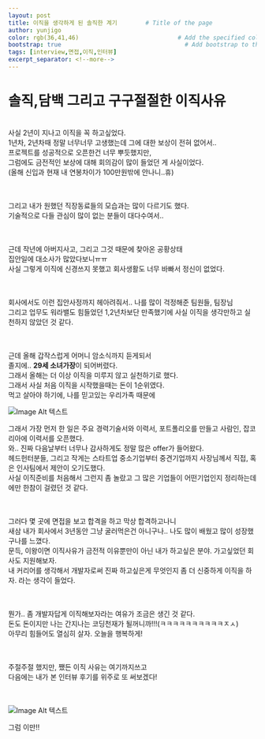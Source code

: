 ```yaml
---
layout: post
title: 이직을 생각하게 된 솔직한 계기        # Title of the page
author: yunjigo                   
color: rgb(36,41,46)                            # Add the specified color as feature image, and change link colors in post
bootstrap: true                                   # Add bootstrap to the page
tags: [interview,면접,이직,인터뷰]
excerpt_separator: <!--more-->
---
```


# 솔직,담백 그리고 구구절절한 이직사유

<br>
사실 2년이 지나고 이직을 꼭 하고싶었다. <br> <!--more-->
1년차, 2년차때 정말 너무너무 고생했는데 그에 대한 보상이 전혀 없어서..<br>
프로젝트를 성공적으로 오픈한건 너무 뿌듯했지만,<br>
그럼에도 금전적인 보상에 대해 회의감이 많이 들었던 게 사실이었다.<br>
(올해 신입과 현재 내 연봉차이가 100만원밖에 안나니..휴)<br><br><br>





그리고 내가 원했던 직장동료들의 모습과는 많이 다르기도 했다.<br>
기술적으로 다들 관심이 많이 없는 분들이 대다수여서..<br><br><br>




근데 작년에 아버지사고, 그리고 그것 때문에 찾아온 공황상태<br>
집안일에 대소사가 많았다보니ㅠㅠ<br>
사실 그렇게 이직에 신경쓰지 못했고 회사생활도 너무 바빠서 정신이 없었다.<br><br><br>

회사에서도 이런 집안사정까지 헤아려줘서.. 나를 많이 걱정해준 팀원들, 팀장님<br>
그리고 업무도 워라밸도 힘들었던 1,2년차보단 만족했기에 사실 이직을 생각만하고 실천하지 않았던 것 같다.<br><br><br>


근데 올해 갑작스럽게 어머니 암소식까지 듣게되서<br>
졸지에.. <b>29세 소녀가장</b>이 되어버렸다.<br>
그래서 올해는 더 이상 이직을 미루지 않고 실천하기로 했다.<br>
그래서 사실 처음 이직을 시작했을때는 돈이 1순위였다.<br>
먹고 살아야 하기에, 나를 믿고있는 우리가족 때문에<br>


![Image Alt 텍스트](https://mblogthumb-phinf.pstatic.net/20150510_165/seogyeongmin_14312382186199yvaj_JPEG/KakaoTalk_20150510_150448776.jpg?type=w2)



그래서 가장 먼저 한 일은 주요 경력기술서와 이력서, 포트폴리오를 만들고 사람인, 잡코리아에 이력서를 오픈했다.<br>
와.. 진짜 다음날부터 너무나 감사하게도 정말 많은 offer가 들어왔다.<br>
헤드헌터분들, 그리고 작게는 스타트업 중소기업부터 중견기업까지 사장님께서 직접, 혹은 인사팀에서 제안이 오기도했다.<br>
사실 이직준비를 처음해서 그런지 좀 놀랐고 그 많은 기업들이 어떤기업인지 정리하는데에만 한참이 걸렸던 것 같다.<br><br><br>


그러다 몇 곳에 면접을 보고 합격을 하고 막상 합격하고나니<br>
새삼 내가 회사에서 3년동안 그냥 굴러먹은건 아니구나.. 나도 많이 배웠고 많이 성장했구나를 느꼈다.<br>
문득, 이왕이면 이직사유가 금전적 이유뿐만이 아닌 내가 하고싶은 분야. 가고싶었던 회사도 지원해보자.<br>
내 커리어를 생각해서 개발자로써 진짜 하고싶은게 무엇인지 좀 더 신중하게 이직을 하자. 라는 생각이 들었다.<br><br><br>

뭔가.. 좀 개발자답게 이직해보자라는 여유가 조금은 생긴 것 같다.<br>
돈도 돈이지만 나는 간지나는 코딩천재가 될꺼니까!!!(ㅋㅋㅋㅋㅋㅋㅋㅋㅋㅋㅈㅅ)<br>
아무리 힘들어도 열심히 살자. 오늘을 행복하게!<br><br><br>



주절주절 했지만, 쨌든 이직 사유는 여기까지쓰고<br>
다음에는 내가 본 인터뷰 후기를 위주로 또 써보겠다!<br><br><br>


![Image Alt 텍스트](http://app.jjalbang.today/jj1G9.gif)



그럼 이만!!
